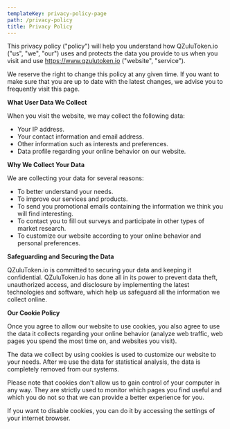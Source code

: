 ```yaml
---
templateKey: privacy-policy-page
path: /privacy-policy
title: Privacy Policy
---
```

This privacy policy ("policy") will help you understand how QZuluToken.io ("us", "we", "our") uses and protects the data you provide to us when you visit and use <https://www.qzulutoken.io>  ("website", "service").

We reserve the right to change this policy at any given time.  If you want to make sure that you are up to date with the latest changes, we advise you to frequently visit this page.

**What User Data We Collect**

When you visit the website, we may collect the following data: 

* Your IP address.
* Your contact information and email address.
* Other information such as interests and preferences.
* Data profile regarding your online behavior on our website.

**Why We Collect Your Data**

We are collecting your data for several reasons:

* To better understand your needs.
* To improve our services and products.
* To send you promotional emails containing the information we think you will find interesting.
* To contact you to fill out surveys and participate in other types of market research.
* To customize our website according to your online behavior and personal preferences.

**Safeguarding and Securing the Data**

QZuluToken.io is committed to securing your data and keeping it confidential. QZuluToken.io has done all in its power to prevent data theft, unauthorized access, and disclosure by implementing the latest technologies and software, which help us safeguard all the information we collect online.

**Our Cookie Policy**

 Once you agree to allow our website to use cookies, you also agree to use the data it collects regarding your online behavior (analyze web traffic, web pages you spend the most time on, and websites you visit).

The data we collect by using cookies is used to customize our website to your needs. After we use the data for statistical analysis, the data is completely removed from our systems.

Please note that cookies don't allow us to gain control of your computer in any way. They are strictly used to monitor which pages you find useful and which you do not so that we can provide a better experience for you.

If you want to disable cookies, you can do it by accessing the settings of your internet browser.